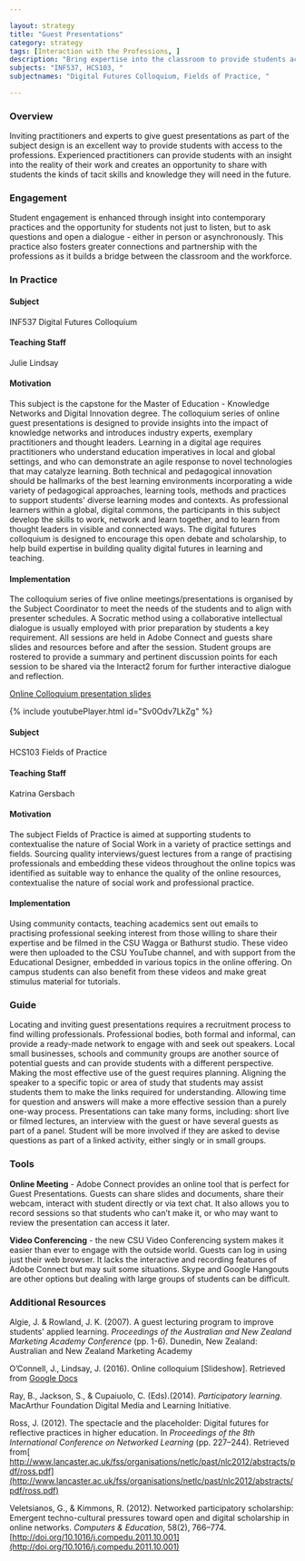```yaml
---

layout: strategy
title: "Guest Presentations"
category: strategy
tags: [Interaction with the Professions, ]
description: "Bring expertise into the classroom to provide students access to practioners."
subjects: "INF537, HCS103, "
subjectnames: "Digital Futures Colloquium, Fields of Practice, "

---
```


### Overview

Inviting practitioners and experts to give guest presentations as part of the subject design is an excellent way to provide students with access to the professions. Experienced practitioners can provide students with an insight into the reality of their work and creates an opportunity to share with students the kinds of tacit skills and knowledge they will need in the future.

### Engagement

Student engagement is enhanced through insight into contemporary practices and the opportunity for students not just to listen, but to ask questions and open a dialogue - either in person or asynchronously. This practice also fosters greater connections and partnership with the professions as it builds a bridge between the classroom and the workforce.

### In Practice
<div class="u-release practice" >

<div class="practice-item">
<div class="practice-content" markdown="1">

#### Subject

INF537 Digital Futures Colloquium

#### Teaching Staff

Julie Lindsay

#### Motivation

This subject is the capstone for the Master of Education - Knowledge Networks and Digital Innovation degree. The colloquium series of online guest presentations is designed to provide insights into the impact of knowledge networks and introduces industry experts, exemplary practitioners and thought leaders. Learning in a digital age requires practitioners who understand education imperatives in local and global settings, and who can demonstrate an agile response to novel technologies that may catalyze learning. Both technical and pedagogical innovation should be hallmarks of the best learning environments incorporating a wide variety of pedagogical approaches, learning tools, methods and practices to support students' diverse learning modes and contexts. As professional learners within a global, digital commons, the participants in this subject develop the skills to work, network and learn together, and to learn from thought leaders in visible and connected ways. The digital futures colloquium is designed to encourage this open debate and scholarship, to help build expertise in building quality digital futures in learning and teaching.

#### Implementation

The colloquium series of five online meetings/presentations is organised by the Subject Coordinator to meet the needs of the students and to align with presenter schedules. A Socratic method using a collaborative intellectual dialogue is usually employed with prior preparation by students a key requirement. All sessions are held in Adobe Connect and guests share slides and resources before and after the session. Student groups are rostered to provide a summary and pertinent discussion points for each session to be shared via the Interact2 forum for further interactive dialogue and reflection.

[Online Colloquium presentation slides](https://docs.google.com/presentation/d/1gHVIzTj8EZveR77SQWqci1trsIEhF46diMYKHO7x7EE/pub?start=false&loop=false&delayms=3000)

{% include youtubePlayer.html id="Sv0Odv7LkZg" %}

</div>
</div>

<div class="practice-item">
<div class="practice-content" markdown="1">

#### Subject

HCS103 Fields of Practice

#### Teaching Staff

Katrina Gersbach

#### Motivation

The subject Fields of Practice is aimed at supporting students to contextualise the nature of Social Work in a variety of practice settings and fields. Sourcing quality interviews/guest lectures from a range of practising professionals and embedding these videos throughout the online topics was identified as suitable way to enhance the quality of the online resources, contextualise the nature of social work and professional practice.

#### Implementation

Using community contacts, teaching academics sent out emails to practising professional seeking interest from those willing to share their expertise and be filmed in the CSU Wagga or Bathurst studio. These video were then uploaded to the CSU YouTube channel, and with support from the Educational Designer, embedded in various topics in the online offering. On campus students can also benefit from these videos and make great stimulus material for tutorials.

</div>
</div>
</div>

### Guide

Locating and inviting guest presentations requires a recruitment process to find willing professionals. Professional bodies, both formal and informal, can provide a ready-made network to engage with and seek out speakers. Local small businesses, schools and community groups are another source of potential guests and can provide students with a different perspective. Making the most effective use of the guest requires planning. Aligning the speaker to a specific topic or area of study that students may assist students them to make the links required for understanding. Allowing time for question and answers will make a more effective session than a purely one-way process. Presentations can take many forms, including: short live or filmed lectures, an interview with the guest or have several guests as part of a panel. Student will be more involved if they are asked to devise questions as part of a linked activity, either singly or in small groups.

### Tools

**Online Meeting** - Adobe Connect provides an online tool that is perfect for Guest Presentations. Guests can share slides and documents, share their webcam, interact with student directly or via text chat. It also allows you to record sessions so that students who can’t make it, or who may want to review the presentation can access it later.

**Video Conferencing** - the new CSU Video Conferencing system makes it easier than ever to engage with the outside world. Guests can log in using just their web browser. It lacks the interactive and recording features of Adobe Connect but may suit some situations. Skype and Google Hangouts are other options but dealing with large groups of students can be difficult.

### Additional Resources

<div class="apa-ref" markdown="1">

Algie, J. & Rowland, J. K. (2007). A guest lecturing program to improve students' applied learning. *Proceedings of the Australian and New Zealand Marketing Academy Conference* (pp. 1-6). Dunedin, New Zealand: Australian and New Zealand Marketing Academy

O’Connell, J., Lindsay, J. (2016). Online colloquium [Slideshow]. Retrieved from [Google Docs](https://docs.google.com/presentation/d/1gHVIzTj8EZveR77SQWqci1trsIEhF46diMYKHO7x7EE/pub?start=false&loop=false&delayms=3000)

Ray, B., Jackson, S., & Cupaiuolo, C. (Eds).(2014). *Participatory learning*. MacArthur Foundation Digital Media and Learning Initiative.

Ross, J. (2012). The spectacle and the placeholder: Digital futures for reflective practices in higher education. In *Proceedings of the 8th International Conference on Networked Learning* (pp. 227–244). Retrieved from[ http://www.lancaster.ac.uk/fss/organisations/netlc/past/nlc2012/abstracts/pdf/ross.pdf](http://www.lancaster.ac.uk/fss/organisations/netlc/past/nlc2012/abstracts/pdf/ross.pdf)

Veletsianos, G., & Kimmons, R. (2012). Networked participatory scholarship: Emergent techno-cultural pressures toward open and digital scholarship in online networks. *Computers & Education*, 58(2), 766–774. [http://doi.org/10.1016/j.compedu.2011.10.001](http://doi.org/10.1016/j.compedu.2011.10.001)

</div>
